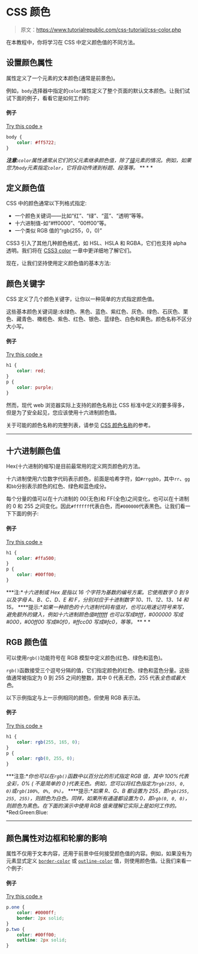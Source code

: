 # CSS 颜色

> 原文：<https://www.tutorialrepublic.com/css-tutorial/css-color.php>

在本教程中，你将学习在 CSS 中定义颜色值的不同方法。

## 设置颜色属性

属性定义了一个元素的文本颜色(通常是前景色)。

例如，`body`选择器中指定的`color`属性定义了整个页面的默认文本颜色。让我们试试下面的例子，看看它是如何工作的:

#### 例子

[Try this code »](../codelab.php?topic=css&file=color "Try this code using online Editor")

```css
body {
    color: #ff5722;
}
```

 ***注意:**`color`属性通常从它们的父元素继承颜色值，除了[锚](../html-reference/html-a-tag.php)元素的情况。例如，如果您为`body`元素指定`color`，它将自动传递到标题、段落等。*  ** * *

## 定义颜色值

CSS 中的颜色通常以下列格式指定:

*   一个颜色关键词——比如“红”、“绿”、“蓝”、“透明”等等。
*   十六进制值-如“#ff0000”、“00ff00”等。
*   一个类似 RGB 值的“rgb(255，0，0)”

CSS3 引入了其他几种颜色格式，如 HSL、HSLA 和 RGBA，它们也支持 alpha 透明。我们将在 [CSS3 color](css3-color.php) 一章中更详细地了解它们。

现在，让我们坚持使用定义颜色值的基本方法:

## 颜色关键字

CSS 定义了几个颜色关键字，让你以一种简单的方式指定颜色值。

这些基本颜色关键词是:水绿色、黑色、蓝色、紫红色、灰色、绿色、石灰色、栗色、藏青色、橄榄色、紫色、红色、银色、蓝绿色、白色和黄色。颜色名称不区分大小写。

#### 例子

[Try this code »](../codelab.php?topic=css&file=color-names "Try this code using online Editor")

```css
h1 {
    color: red;
}
p {
    color: purple;
}
```

然而，现代 web 浏览器实际上支持的颜色名称比 CSS 标准中定义的要多得多，但是为了安全起见，您应该使用十六进制颜色值。

关于可能的颜色名称的完整列表，请参见 [CSS 颜色名称](../css-reference/css-color-names.php)的参考。

* * *

## 十六进制颜色值

Hex(十六进制的缩写)是目前最常用的定义网页颜色的方法。

十六进制使用六位数字代码表示颜色，前面是哈希字符，如`#rrggbb`，其中`rr`、`gg`和`bb`分别表示颜色的红色、绿色和蓝色成分。

每个分量的值可以在十六进制的 00(无色)和 FF(全色)之间变化，也可以在十进制的 0 和 255 之间变化。因此`#ffffff`代表白色，而`#000000`代表黑色。让我们看一下下面的例子:

#### 例子

[Try this code »](../codelab.php?topic=css&file=hex-color-values "Try this code using online Editor")

```css
h1 {
    color: #ffa500;
}
p {
    color: #00ff00;
}
```

 ***注:**十六进制或 Hex 是指以 16 个字符为基数的编号方案。它使用数字 0 到 9 以及字母 A、B、C、D、E 和 F，分别对应于十进制数字 10、11、12、13、14 和 15。*  ****提示:**如果一种颜色的十六进制代码有值对，也可以用速记符号来写，避免额外的键入，例如十六进制颜色值#ffffff 也可以写成#fff，#000000 写成#000，#00ff00 写成#0f0，#ffcc00 写成#fc0，等等。*  ** * *

## RGB 颜色值

可以使用`rgb()`功能符号在 RGB 模型中定义颜色(红色、绿色和蓝色)。

`rgb()`函数接受三个逗号分隔的值，它们指定颜色的红色、绿色和蓝色分量。这些值通常被指定为 0 到 255 之间的整数，其中 0 代表*无色*，255 代表*全色或最大色*。

以下示例指定与上一示例相同的颜色，但使用 RGB 表示法。

#### 例子

[Try this code »](../codelab.php?topic=css&file=rgb-color-values "Try this code using online Editor")

```css
h1 {
    color: rgb(255, 165, 0);
}
p {
    color: rgb(0, 255, 0);
}
```

 ***注意:**你也可以在`rgb()`函数中以百分比的形式指定 RGB 值，其中 100%代表全彩，0% ( *不是简单的 0* )代表无色。例如，您可以将红色指定为`rgb(255, 0, 0)`或`rgb(100%, 0%, 0%)`。*  ****提示:**如果 R、G、B 都设置为 255，即`rgb(255, 255, 255)`，则颜色为白色。同样，如果所有通道都设置为 0，即`rgb(0, 0, 0)`，则颜色为黑色。在下面的演示中使用 RGB 值来理解它实际上是如何工作的。* *Red:Green:Blue:

* * *

## 颜色属性对边框和轮廓的影响

属性不仅用于文本内容，还用于前景中任何接受颜色值的内容。例如，如果没有为元素显式定义 [`border-color`](../css-reference/css-border-color-property.php) 或 [`outline-color`](../css-reference/css-outline-color-property.php) 值，则使用颜色值。让我们来看一个例子:

#### 例子

[Try this code »](../codelab.php?topic=css&file=setting-foreground-color "Try this code using online Editor")

```css
p.one {
    color: #0000ff;
    border: 2px solid;
}
p.two {
    color: #00ff00;
    outline: 2px solid;
}
```

